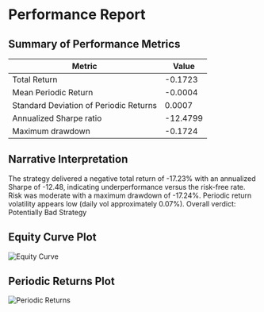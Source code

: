 # Performance Report

## Summary of Performance Metrics

| Metric                                 | Value    |
| -------------------------------------- | -------- |
| Total Return                           | -0.1723  |
| Mean Periodic Return                   | -0.0004  |
| Standard Deviation of Periodic Returns | 0.0007   |
| Annualized Sharpe ratio                | -12.4799 |
| Maximum drawdown                       | -0.1724   |

## Narrative Interpretation

The strategy delivered a negative total return of -17.23% with an annualized Sharpe of -12.48, indicating underperformance versus the risk-free rate.
Risk was moderate with a maximum drawdown of -17.24%.
Periodic return volatility appears low (daily vol approximately 0.07%).
Overall verdict: Potentially Bad Strategy

## Equity Curve Plot

![Equity Curve](./out/equity_curve.png 'equity curve at out/equity_curve.png')

## Periodic Returns Plot

![Periodic Returns](./out/periodic_returns.png 'periodic returns at out/periodic_returns.png')
